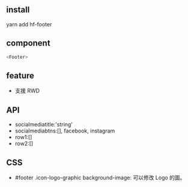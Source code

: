 ## install

yarn add hf-footer

## component

```javascript
<Footer>
```

## feature

- 支援 RWD

## API

- socialmediatitle:'string'
- socialmediabtns:[], facebook, instagram
- row1:[]
- row2:[]

## CSS

- #footer .icon-logo-graphic background-image: 可以修改 Logo 的圖。
